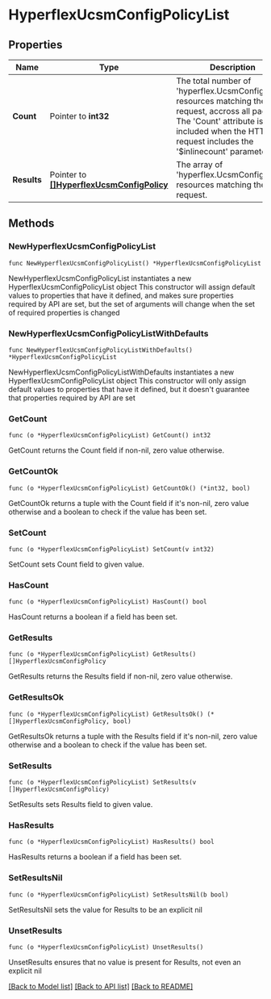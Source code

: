 # HyperflexUcsmConfigPolicyList

## Properties

Name | Type | Description | Notes
------------ | ------------- | ------------- | -------------
**Count** | Pointer to **int32** | The total number of &#39;hyperflex.UcsmConfigPolicy&#39; resources matching the request, accross all pages. The &#39;Count&#39; attribute is included when the HTTP GET request includes the &#39;$inlinecount&#39; parameter. | [optional] 
**Results** | Pointer to [**[]HyperflexUcsmConfigPolicy**](HyperflexUcsmConfigPolicy.md) | The array of &#39;hyperflex.UcsmConfigPolicy&#39; resources matching the request. | [optional] 

## Methods

### NewHyperflexUcsmConfigPolicyList

`func NewHyperflexUcsmConfigPolicyList() *HyperflexUcsmConfigPolicyList`

NewHyperflexUcsmConfigPolicyList instantiates a new HyperflexUcsmConfigPolicyList object
This constructor will assign default values to properties that have it defined,
and makes sure properties required by API are set, but the set of arguments
will change when the set of required properties is changed

### NewHyperflexUcsmConfigPolicyListWithDefaults

`func NewHyperflexUcsmConfigPolicyListWithDefaults() *HyperflexUcsmConfigPolicyList`

NewHyperflexUcsmConfigPolicyListWithDefaults instantiates a new HyperflexUcsmConfigPolicyList object
This constructor will only assign default values to properties that have it defined,
but it doesn't guarantee that properties required by API are set

### GetCount

`func (o *HyperflexUcsmConfigPolicyList) GetCount() int32`

GetCount returns the Count field if non-nil, zero value otherwise.

### GetCountOk

`func (o *HyperflexUcsmConfigPolicyList) GetCountOk() (*int32, bool)`

GetCountOk returns a tuple with the Count field if it's non-nil, zero value otherwise
and a boolean to check if the value has been set.

### SetCount

`func (o *HyperflexUcsmConfigPolicyList) SetCount(v int32)`

SetCount sets Count field to given value.

### HasCount

`func (o *HyperflexUcsmConfigPolicyList) HasCount() bool`

HasCount returns a boolean if a field has been set.

### GetResults

`func (o *HyperflexUcsmConfigPolicyList) GetResults() []HyperflexUcsmConfigPolicy`

GetResults returns the Results field if non-nil, zero value otherwise.

### GetResultsOk

`func (o *HyperflexUcsmConfigPolicyList) GetResultsOk() (*[]HyperflexUcsmConfigPolicy, bool)`

GetResultsOk returns a tuple with the Results field if it's non-nil, zero value otherwise
and a boolean to check if the value has been set.

### SetResults

`func (o *HyperflexUcsmConfigPolicyList) SetResults(v []HyperflexUcsmConfigPolicy)`

SetResults sets Results field to given value.

### HasResults

`func (o *HyperflexUcsmConfigPolicyList) HasResults() bool`

HasResults returns a boolean if a field has been set.

### SetResultsNil

`func (o *HyperflexUcsmConfigPolicyList) SetResultsNil(b bool)`

 SetResultsNil sets the value for Results to be an explicit nil

### UnsetResults
`func (o *HyperflexUcsmConfigPolicyList) UnsetResults()`

UnsetResults ensures that no value is present for Results, not even an explicit nil

[[Back to Model list]](../README.md#documentation-for-models) [[Back to API list]](../README.md#documentation-for-api-endpoints) [[Back to README]](../README.md)


